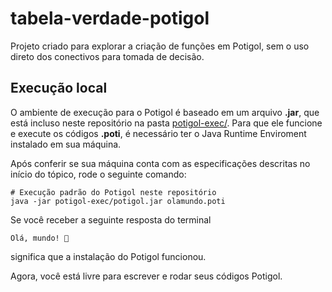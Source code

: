 # tabela-verdade-potigol

Projeto criado para explorar a criação de funções em Potigol, sem o uso direto dos conectivos para tomada de decisão.

## Execução local

O ambiente de execução para o Potigol é baseado em um arquivo **.jar**, que está incluso neste repositório na pasta [potigol-exec/](potigol-exec/). Para que ele funcione e execute os códigos **.poti**, é necessário ter o Java Runtime Enviroment instalado em sua máquina.

Após conferir se sua máquina conta com as especificações descritas no início do tópico, rode o seguinte comando:

```terminal
# Execução padrão do Potigol neste repositório
java -jar potigol-exec/potigol.jar olamundo.poti 
```

Se você receber a seguinte resposta do terminal

```terminal
Olá, mundo! 🦐
```

significa que a instalação do Potigol funcionou.

Agora, você está livre para escrever e rodar seus códigos Potigol.